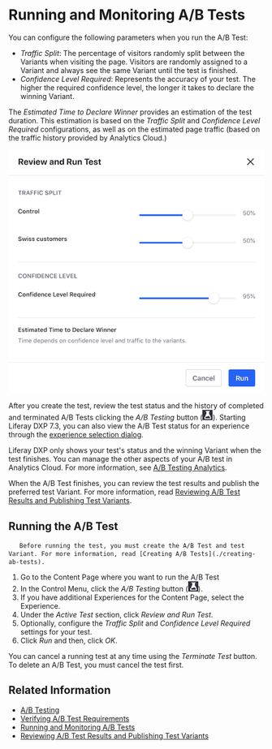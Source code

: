 # Running and Monitoring A/B Tests

You can configure the following parameters when you run the A/B Test:

- *Traffic Split*: The percentage of visitors randomly split between the Variants when visiting the page. Visitors are randomly assigned to a Variant and always see the same Variant until the test is finished.	
- *Confidence Level Required*: Represents the accuracy of your test. The higher the required confidence level, the longer it takes to declare the winning Variant.

The *Estimated Time to Declare Winner* provides an estimation of the test duration. This estimation is based on the *Traffic Split* and *Confidence Level Required* configurations, as well as on the estimated page traffic (based on the traffic history provided by Analytics Cloud.)

![A/B Test Run Configurations](running-and-monitoring-ab-tests/images/01.png)

After you create the test, review the test status and the history of completed and terminated A/B Tests clicking the *A/B Testing* button (![A/B Test icon](../../../images/icon-ab-testing.png)). Starting Liferay DXP 7.3, you can also view the A/B Test status for an experience through the [experience selection dialog](../experience-personalization/content-page-personalization.md).

Liferay DXP only shows your test's status and the winning Variant when the test finishes. You can manage the other aspects of your A/B test in Analytics Cloud. For more information, see [A/B Testing Analytics](../../../../../../analytics-cloud/latest/en/touchpoints/a-b-testing.md).

When the A/B Test finishes, you can review the test results and publish the preferred test Variant. For more information, read [Reviewing A/B Test Results and Publishing Test Variants](./reviewing-ab-test-results-and-publishing-test-variants.md).

## Running the A/B Test

```note::
   Before running the test, you must create the A/B Test and test Variant. For more information, read [Creating A/B Tests](./creating-ab-tests).
```

1. Go to the Content Page where you want to run the A/B Test
1. In the Control Menu, click the *A/B Testing* button (![A/B Test icon](../../../images/icon-ab-testing.png)).
1. If you have additional Experiences for the Content Page, select the Experience.
1. Under the *Active Test* section, click *Review and Run Test*.
1. Optionally, configure the *Traffic Split* and *Confidence Level Required* settings for your test.
1. Click *Run* and then, click *OK*.

You can cancel a running test at any time using the *Terminate Test* button. To delete an A/B Test, you must cancel the test first.

## Related Information

- [A/B Testing](./ab-testing.md)
- [Verifying A/B Test Requirements](./verifying-ab-test-requirements.md)
- [Running and Monitoring A/B Tests](./running-and-monitoring-ab-tests)
- [Reviewing A/B Test Results and Publishing Test Variants](./reviewing-ab-test-results-and-publishing-test-variants.md)